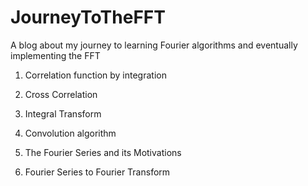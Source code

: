 # JourneyToTheFFT
A blog about my journey to learning Fourier algorithms and eventually implementing the FFT

1. Correlation function by integration

2. Cross Correlation

3. Integral Transform

4. Convolution algorithm

5. The Fourier Series and its Motivations

6. Fourier Series to Fourier Transform
